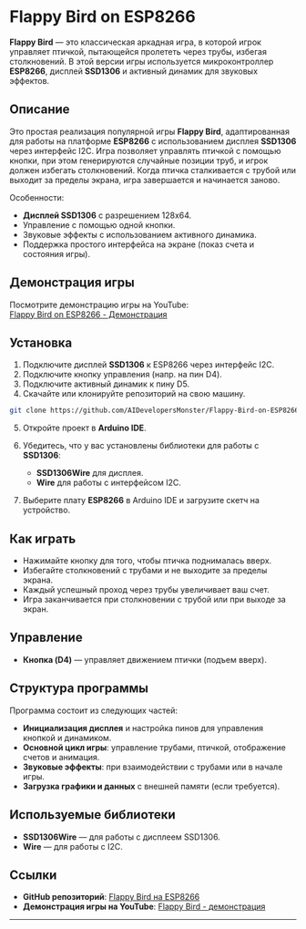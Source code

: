 
# Flappy Bird on ESP8266

**Flappy Bird** — это классическая аркадная игра, в которой игрок управляет птичкой, пытающейся пролететь через трубы, избегая столкновений. В этой версии игры используется микроконтроллер **ESP8266**, дисплей **SSD1306** и активный динамик для звуковых эффектов.

## Описание

Это простая реализация популярной игры **Flappy Bird**, адаптированная для работы на платформе **ESP8266** с использованием дисплея **SSD1306** через интерфейс I2C. Игра позволяет управлять птичкой с помощью кнопки, при этом генерируются случайные позиции труб, и игрок должен избегать столкновений. Когда птичка сталкивается с трубой или выходит за пределы экрана, игра завершается и начинается заново.

Особенности:
- **Дисплей SSD1306** с разрешением 128x64.
- Управление с помощью одной кнопки.
- Звуковые эффекты с использованием активного динамика.
- Поддержка простого интерфейса на экране (показ счета и состояния игры).

## Демонстрация игры

Посмотрите демонстрацию игры на YouTube:  
[Flappy Bird on ESP8266 - Демонстрация](https://youtu.be/M-zgmhmOkPY)

## Установка

1. Подключите дисплей **SSD1306** к ESP8266 через интерфейс I2C.
2. Подключите кнопку управления (напр. на пин D4).
3. Подключите активный динамик к пину D5.
4. Скачайте или клонируйте репозиторий на свою машину.

```bash
git clone https://github.com/AIDevelopersMonster/Flappy-Bird-on-ESP8266.git
```

5. Откройте проект в **Arduino IDE**.
6. Убедитесь, что у вас установлены библиотеки для работы с **SSD1306**:
    - **SSD1306Wire** для дисплея.
    - **Wire** для работы с интерфейсом I2C.

7. Выберите плату **ESP8266** в Arduino IDE и загрузите скетч на устройство.

## Как играть

- Нажимайте кнопку для того, чтобы птичка поднималась вверх.
- Избегайте столкновений с трубами и не выходите за пределы экрана.
- Каждый успешный проход через трубы увеличивает ваш счет.
- Игра заканчивается при столкновении с трубой или при выходе за экран.

## Управление

- **Кнопка (D4)** — управляет движением птички (подъем вверх).

## Структура программы

Программа состоит из следующих частей:
- **Инициализация дисплея** и настройка пинов для управления кнопкой и динамиком.
- **Основной цикл игры**: управление трубами, птичкой, отображение счетов и анимация.
- **Звуковые эффекты**: при взаимодействии с трубами или в начале игры.
- **Загрузка графики и данных** с внешней памяти (если требуется).

## Используемые библиотеки

- **SSD1306Wire** — для работы с дисплеем SSD1306.
- **Wire** — для работы с I2C.

## Ссылки

- **GitHub репозиторий**: [Flappy Bird на ESP8266](https://github.com/AIDevelopersMonster/Flappy-Bird-on-ESP8266)
- **Демонстрация игры на YouTube**: [Flappy Bird - демонстрация](https://youtu.be/M-zgmhmOkPY)

---
